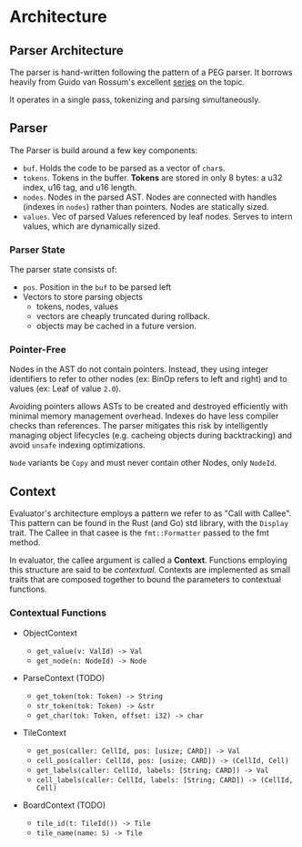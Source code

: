 # Architecture

## Parser Architecture

The parser is hand-written following the pattern of a PEG parser. It borrows heavily from Guido van Rossum's excellent [series](https://medium.com/@gvanrossum_83706/peg-parsing-series-de5d41b2ed60) on the topic.

It operates in a single pass, tokenizing and parsing simultaneously.

## Parser

The Parser is build around a few key components:

- `buf`. Holds the code to be parsed as a vector of `char`s.
- `tokens`. Tokens in the buffer. **Tokens** are stored in only 8 bytes: a u32 index, u16 tag, and u16 length.
- `nodes`. Nodes in the parsed AST. Nodes are connected with handles (indexes in `nodes`) rather than pointers. Nodes are statically sized.
- `values`. Vec of parsed Values referenced by leaf nodes. Serves to intern values, which are dynamically sized.


### Parser State

The parser state consists of:

- `pos`. Position in the `buf` to be parsed left
- Vectors to store parsing objects
  - tokens, nodes, values
  - vectors are cheaply truncated during rollback.
  - objects may be cached in a future version.

### Pointer-Free

Nodes in the AST do not contain pointers. Instead, they  using integer identifiers to refer to other nodes (ex: BinOp refers to left and right) and to values (ex: Leaf of value `2.0`).

Avoiding pointers allows ASTs to be created and destroyed efficiently with minimal memory management overhead. Indexes do have less compiler checks than references. The parser mitigates this risk by intelligently managing object lifecycles (e.g. cacheing objects during backtracking) and avoid `unsafe` indexing optimizations.

`Node` variants be `Copy` and must never contain other Nodes, only `NodeId`.

## Context

Evaluator's architecture employs a pattern we refer to as "Call with Callee". This pattern can be found in the Rust (and Go) std library, with the `Display` trait. The Callee in that casee is the `fmt::Formatter` passed to the fmt method.

In evaluator, the callee argument is called a **Context**. Functions employing this structure are said to be *contextual*. Contexts are implemented as small traits that are composed together to bound the parameters to contextual functions.

### Contextual Functions

- ObjectContext
  - `get_value(v: ValId) -> Val`
  - `get_node(n: NodeId) -> Node`
  
- ParseContext (TODO)
  - `get_token(tok: Token) -> String`
  - `str_token(tok: Token) -> &str`
  - `get_char(tok: Token, offset: i32) -> char`
  
- TileContext
  - `get_pos(caller: CellId, pos: [usize; CARD]) -> Val`
  - `cell_pos(caller: CellId, pos: [usize; CARD]) -> (CellId, Cell)`
  - `get_labels(caller: CellId, labels: [String; CARD]) -> Val`
  - `cell_labels(caller: CellId, labels: [String; CARD]) -> (CellId, Cell)`

- BoardContext (TODO)
  - `tile_id(t: TileId()) -> Tile`
  - `tile_name(name: S) -> Tile`